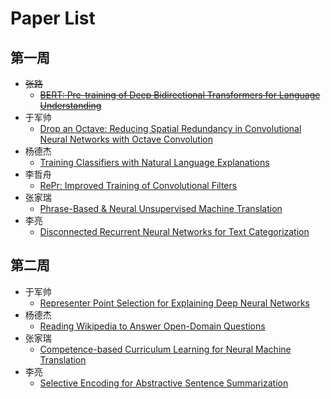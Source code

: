 # Paper List

## 第一周
- ~~张路~~
  - ~~[BERT: Pre-training of Deep Bidirectional Transformers for Language Understanding](https://arxiv.org/pdf/1810.04805.pdf)~~
- 于军帅
  - [Drop an Octave: Reducing Spatial Redundancy in Convolutional Neural Networks with Octave Convolution](https://export.arxiv.org/pdf/1904.05049)
- 杨德杰
  - [Training Classifiers with Natural Language Explanations](https://aclweb.org/anthology/P18-1175)
- 李哲舟
  - [RePr: Improved Training of Convolutional Filters](https://arxiv.org/pdf/1811.07275v3.pdf)  
- 张家瑞
  - [Phrase-Based & Neural Unsupervised Machine Translation](https://arxiv.org/abs/1804.07755)
- 李亮
  - [Disconnected Recurrent Neural Networks for Text Categorization](https://www.aclweb.org/anthology/P18-1215)
  
## 第二周
- 于军帅
  - [Representer Point Selection for Explaining Deep Neural Networks](http://papers.nips.cc/paper/8141-representer-point-selection-for-explaining-deep-neural-networks.pdf)
- 杨德杰
  - [Reading Wikipedia to Answer Open-Domain Questions](https://cs.stanford.edu/~danqi/papers/acl2017.pdf)
- 张家瑞
  - [Competence-based Curriculum Learning for Neural Machine Translation](https://arxiv.org/abs/1903.09848)
- 李亮
  - [Selective Encoding for Abstractive Sentence Summarization](https://arxiv.org/abs/1704.07073)

